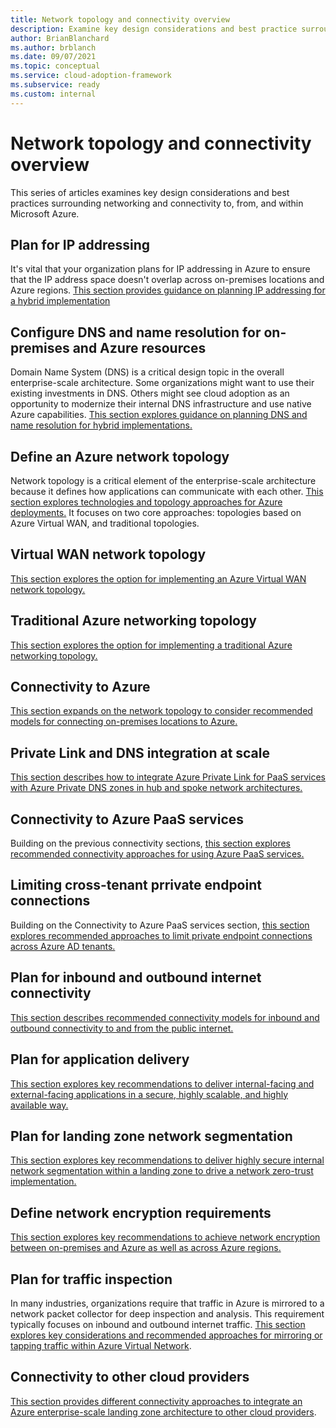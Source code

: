```yaml
---
title: Network topology and connectivity overview
description: Examine key design considerations and best practice surrounding networking and connectivity to, from, and within Microsoft Azure.
author: BrianBlanchard
ms.author: brblanch
ms.date: 09/07/2021
ms.topic: conceptual
ms.service: cloud-adoption-framework
ms.subservice: ready
ms.custom: internal
---
```


<!-- docutune:casing "Azure VPN Gateway" L7 -->
<!-- cSpell:ignore autoregistration BGPs MACsec MPLS MSEE onprem privatelink VPNs -->

# Network topology and connectivity overview

This series of articles examines key design considerations and best practices surrounding networking and connectivity to, from, and within Microsoft Azure.

## Plan for IP addressing

It's vital that your organization plans for IP addressing in Azure to ensure that the IP address space doesn't overlap across on-premises locations and Azure regions.
[This section provides guidance on planning IP addressing for a hybrid implementation](../azure-best-practices/plan-for-ip-addressing.md)

## Configure DNS and name resolution for on-premises and Azure resources

Domain Name System (DNS) is a critical design topic in the overall enterprise-scale architecture. Some organizations might want to use their existing investments in DNS. Others might see cloud adoption as an opportunity to modernize their internal DNS infrastructure and use native Azure capabilities.
[This section explores guidance on planning DNS and name resolution for hybrid implementations.](../azure-best-practices/dns-for-on-premises-and-azure-resources.md)

## Define an Azure network topology

Network topology is a critical element of the enterprise-scale architecture because it defines how applications can communicate with each other. [This section explores technologies and topology approaches for Azure deployments.](../azure-best-practices/define-an-azure-network-topology.md) It focuses on two core approaches: topologies based on Azure Virtual WAN, and traditional topologies.

## Virtual WAN network topology

[This section explores the option for implementing an Azure Virtual WAN network topology.](../azure-best-practices/virtual-wan-network-topology.md)

## Traditional Azure networking topology

[This section explores the option for implementing a traditional Azure networking topology.](../azure-best-practices/traditional-azure-networking-topology.md)

## Connectivity to Azure

[This section expands on the network topology to consider recommended models for connecting on-premises locations to Azure.](../azure-best-practices/connectivity-to-azure.md)

## Private Link and DNS integration at scale

[This section describes how to integrate Azure Private Link for PaaS services with Azure Private DNS zones in hub and spoke network architectures.](../azure-best-practices/private-link-and-dns-integration-at-scale.md)

## Connectivity to Azure PaaS services

Building on the previous connectivity sections, [this section explores recommended connectivity approaches for using Azure PaaS services.](../azure-best-practices/connectivity-to-azure-paas-services.md)

## Limiting cross-tenant prrivate endpoint connections

Building on the Connectivity to Azure PaaS services section, [this section explores recommended approaches to limit private endpoint connections across Azure AD tenants.](../azure-best-practices/limiting-cross-tenant-pe-connections.md)

## Plan for inbound and outbound internet connectivity

[This section describes recommended connectivity models for inbound and outbound connectivity to and from the public internet.](../azure-best-practices/plan-for-inbound-and-outbound-internet-connectivity.md)

## Plan for application delivery

[This section explores key recommendations to deliver internal-facing and external-facing applications in a secure, highly scalable, and highly available way.](../azure-best-practices/plan-for-app-delivery.md)

## Plan for landing zone network segmentation

[This section explores key recommendations to deliver highly secure internal network segmentation within a landing zone to drive a network zero-trust implementation.](../azure-best-practices/plan-for-landing-zone-network-segmentation.md)

## Define network encryption requirements

[This section explores key recommendations to achieve network encryption between on-premises and Azure as well as across Azure regions.](../azure-best-practices/define-network-encryption-requirements.md)

## Plan for traffic inspection

In many industries, organizations require that traffic in Azure is mirrored to a network packet collector for deep inspection and analysis. This requirement typically focuses on inbound and outbound internet traffic. [This section explores key considerations and recommended approaches for mirroring or tapping traffic within Azure Virtual Network](../azure-best-practices/plan-for-traffic-inspection.md).

## Connectivity to other cloud providers

[This section provides different connectivity approaches to integrate an Azure enterprise-scale landing zone architecture to other cloud providers](../azure-best-practices/connectivity-to-other-providers.md).
